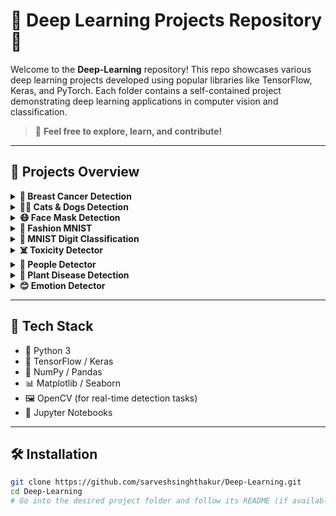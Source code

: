 # 🧠 Deep Learning Projects Repository 🚀

Welcome to the **Deep-Learning** repository! This repo showcases various deep learning projects developed using popular libraries like TensorFlow, Keras, and PyTorch. Each folder contains a self-contained project demonstrating deep learning applications in computer vision and classification.

> 📌 **Feel free to explore, learn, and contribute!**

---

## 📁 Projects Overview

<details>
  <summary><strong>🔬 Breast Cancer Detection</strong></summary>

  - **Goal**: Predict whether a tumor is malignant or benign using machine learning.
  - **Tech**: CNN, TensorFlow/Keras, medical dataset.
  - **Highlights**: Data preprocessing, model training, evaluation.
</details>

<details>
  <summary><strong>🐶🐱 Cats & Dogs Detection</strong></summary>

  - **Goal**: Classify images as either a cat or a dog.
  - **Tech**: CNN, image augmentation, transfer learning.
  - **Dataset**: Kaggle Cats vs Dogs dataset.
</details>

<details>
  <summary><strong>😷 Face Mask Detection</strong></summary>

  - **Goal**: Detect whether a person is wearing a mask or not.
  - **Tech**: Real-time face detection using OpenCV + CNN.
  - **Use Case**: COVID-19 safety compliance monitoring.
</details>

<details>
  <summary><strong>👗 Fashion MNIST</strong></summary>

  - **Goal**: Classify clothing images into categories.
  - **Tech**: Simple CNN with TensorFlow.
  - **Dataset**: Fashion MNIST dataset (Zalando).
</details>

<details>
  <summary><strong>🔢 MNIST Digit Classification</strong></summary>

  - **Goal**: Recognize handwritten digits.
  - **Tech**: Basic CNN architecture.
  - **Dataset**: Classic MNIST dataset.
</details>

<details>
  <summary><strong>☠️ Toxicity Detector</strong></summary>

  - **Goal**: Detect toxic comments using NLP.
  - **Tech**: LSTM, NLP preprocessing, word embeddings.
  - **Dataset**: Jigsaw Toxic Comment Classification.
</details>
 
<details>
  <summary><strong>🚶 People Detector</strong></summary>

  - **Goal**: Detect no. of people In or Out.
  - **Tech**: Opencv-python , ultralytics.
  - **Concept**: Using vertical line to Track the number of Entry and Exit of people.
</details>

<details>
  <summary><strong>🌿 Plant Disease Detection</strong></summary>

  - **Goal**: Identify diseases in plant leaves from images.
  - **Tech**: Deep CNN, image processing.
  - **Application**: Smart agriculture.
</details>

<details>
  <summary><strong>😊 Emotion Detector</strong></summary>

  - **Goal**: Detect human emotions (e.g., happy, sad, angry) from facial expressions.
  - **Tech**: CNN, OpenCV, FER2013 dataset.
  - **Highlights**: Real-time webcam-based emotion detection using facial features.
</details>

---

## 🔧 Tech Stack

- 🐍 Python 3
- 🤖 TensorFlow / Keras
- 🔢 NumPy / Pandas
- 📊 Matplotlib / Seaborn
- 🖼️ OpenCV (for real-time detection tasks)
- 🧪 Jupyter Notebooks

---

## 🛠️ Installation

```bash
git clone https://github.com/sarveshsinghthakur/Deep-Learning.git
cd Deep-Learning
# Go into the desired project folder and follow its README (if available)
